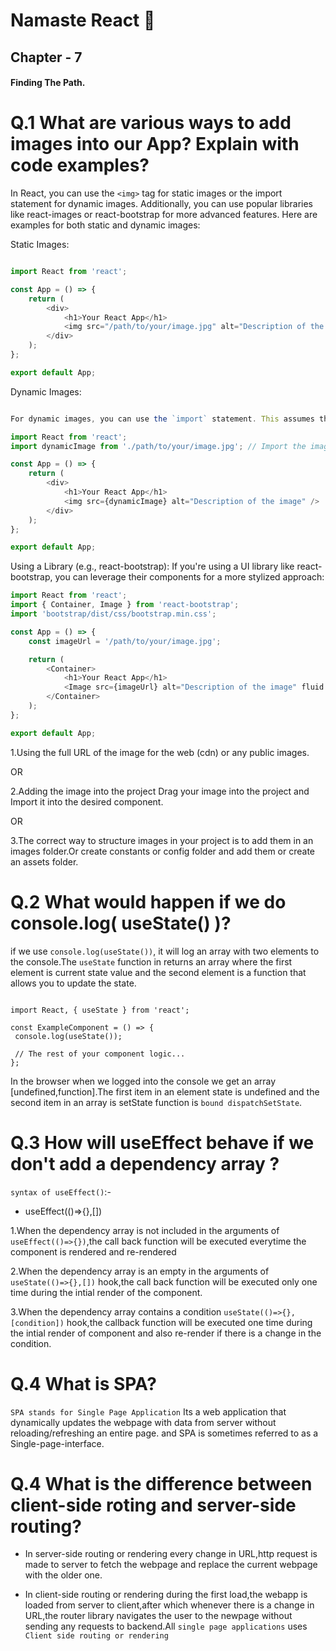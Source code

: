 # Namaste React 🚀

## Chapter - 7

#### Finding The Path.


 # Q.1 What are various ways to add images into our App? Explain with code examples?

In React, you can use the `<img>` tag for static images or the import statement for dynamic images. Additionally, you can use popular libraries like react-images or react-bootstrap for more advanced features. Here are examples for both static and dynamic images:

Static Images:
```javascript

import React from 'react';

const App = () => {
    return (
        <div>
            <h1>Your React App</h1>
            <img src="/path/to/your/image.jpg" alt="Description of the image" />
        </div>
    );
};

export default App;
```

Dynamic Images:
```javascript

For dynamic images, you can use the `import` statement. This assumes that your build system supports ES6 `module` syntax.

import React from 'react';
import dynamicImage from './path/to/your/image.jpg'; // Import the image

const App = () => {
    return (
        <div>
            <h1>Your React App</h1>
            <img src={dynamicImage} alt="Description of the image" />
        </div>
    );
};

export default App;

```
Using a Library (e.g., react-bootstrap):
If you're using a UI library like react-bootstrap, you can leverage their components for a more stylized approach:

```javascript
import React from 'react';
import { Container, Image } from 'react-bootstrap';
import 'bootstrap/dist/css/bootstrap.min.css';

const App = () => {
    const imageUrl = '/path/to/your/image.jpg';

    return (
        <Container>
            <h1>Your React App</h1>
            <Image src={imageUrl} alt="Description of the image" fluid />
        </Container>
    );
};

export default App;

```
1.Using the full URL of the image for the web (cdn) or any public images.

  OR

2.Adding the image into the project Drag your image into the project and Import it into the desired component.

OR

3.The correct way to structure images in your project is to add them in an images folder.Or create constants or config folder and add them or create an assets folder.


 # Q.2 What would happen if we do console.log( useState() )?

 if we use `console.log(useState())`, it will log an array with two elements to the console.The `useState` function in returns an array where the first element is current state value and the second element is a function that allows you to update the state.
 ```JSX

import React, { useState } from 'react';

const ExampleComponent = () => {
  console.log(useState());

  // The rest of your component logic...
};
 ```
 In the browser when we logged into the console we get an array [undefined,function].The first item in an element state is undefined and the second item in an array is  setState function is `bound dispatchSetState`.


  # Q.3 How will useEffect behave if we don't add a dependency array ?


`syntax of useEffect()`:-

 * useEffect(()=>{},[])

1.When the dependency array is not included in the arguments of `useEffect(()=>{})`,the call back function will be executed everytime the component is rendered and re-rendered

2.When the dependency array is an empty in the arguments of `useState(()=>{},[])` hook,the call back function will be executed only one time during the intial render of the component.

3.When the dependency array contains a condition `useState(()=>{},[condition])` hook,the callback function will be executed one time during the intial render of component and also re-render if there is a change in the condition.


 # Q.4 What is SPA?

 `SPA stands for Single Page Application` Its a web application that dynamically updates the webpage with data from server without reloading/refreshing an entire page. and SPA is sometimes referred to as a Single-page-interface.


 # Q.4 What is the difference between client-side roting and server-side routing?

 * In server-side routing or rendering every change in URL,http request is made to server to fetch the webpage and replace the current webpage with the older one.

* In client-side routing or rendering during the first load,the webapp is loaded from server to client,after which whenever there is a change in URL,the router library navigates the user to the newpage without sending any requests to backend.All `single page applications` uses `Client side routing or rendering`

